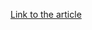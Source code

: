 [Link to the article](https://thehackernews.com/2025/04/asus-confirms-critical-flaw-in-aicloud.html)
